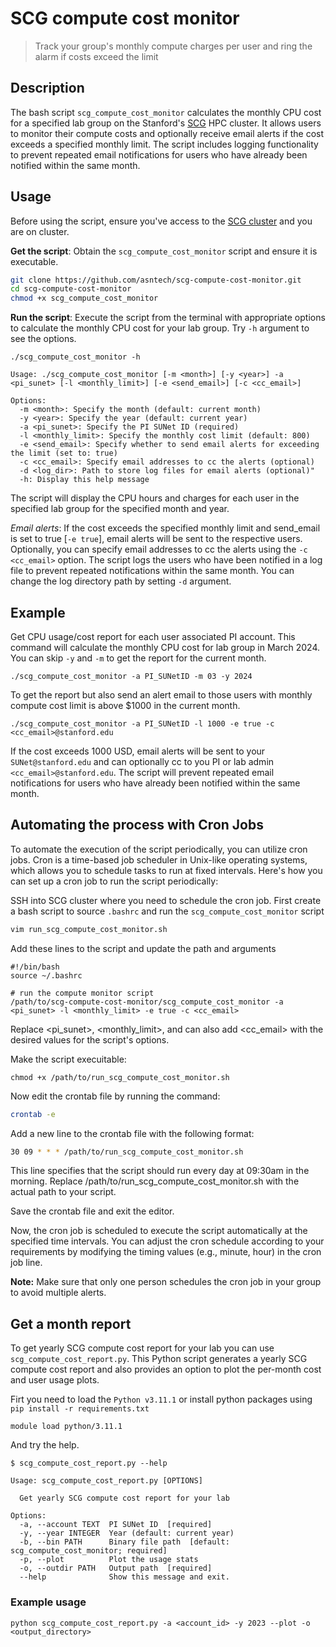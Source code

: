# SCG compute cost monitor
> Track your group's monthly compute charges per user and ring the alarm if costs exceed the limit

## Description
The bash script `scg_compute_cost_monitor` calculates the monthly CPU cost for a specified lab group on the Stanford's [SCG](https://login.scg.stanford.edu/) HPC cluster. It allows users to monitor their compute costs and optionally receive email alerts if the cost exceeds a specified monthly limit. The script includes logging functionality to prevent repeated email notifications for users who have already been notified within the same month.

## Usage
Before using the script, ensure you've access to the [SCG cluster](https://login.scg.stanford.edu/) and you are on cluster.

**Get the script**: Obtain the `scg_compute_cost_monitor` script and ensure it is executable.

```bash
git clone https://github.com/asntech/scg-compute-cost-monitor.git
cd scg-compute-cost-monitor
chmod +x scg_compute_cost_monitor
```
**Run the script**: Execute the script from the terminal with appropriate options to calculate the monthly CPU cost for your lab group. Try `-h` argument to see the options.

```
./scg_compute_cost_monitor -h

Usage: ./scg_compute_cost_monitor [-m <month>] [-y <year>] -a <pi_sunet> [-l <monthly_limit>] [-e <send_email>] [-c <cc_email>]

Options:
  -m <month>: Specify the month (default: current month)
  -y <year>: Specify the year (default: current year)
  -a <pi_sunet>: Specify the PI SUNet ID (required)
  -l <monthly_limit>: Specify the monthly cost limit (default: 800)
  -e <send_email>: Specify whether to send email alerts for exceeding the limit (set to: true)
  -c <cc_email>: Specify email addresses to cc the alerts (optional)
  -d <log_dir>: Path to store log files for email alerts (optional)"
  -h: Display this help message

  ```

The script will display the CPU hours and charges for each user in the specified lab group for the specified month and year.

*Email alerts*: If the cost exceeds the specified monthly limit and send_email is set to true [`-e true`], email alerts will be sent to the respective users. Optionally, you can specify email addresses to cc the alerts using the `-c <cc_email>` option. The script logs the users who have been notified in a log file to prevent repeated notifications within the same month. You can change the log directory path by setting `-d` argument.

## Example

Get CPU usage/cost report for each user associated PI account. This command will calculate the monthly CPU cost for lab group in March 2024. You can skip `-y` and `-m` to get the report for the current month. 

```
./scg_compute_cost_monitor -a PI_SUNetID -m 03 -y 2024
```

To get the report but also send an alert email to those users with monthly compute cost limit is above $1000 in the current month. 
```
./scg_compute_cost_monitor -a PI_SUNetID -l 1000 -e true -c <cc_email>@stanford.edu
```
If the cost exceeds 1000 USD, email alerts will be sent to your `SUNet@stanford.edu` and can optionally cc to you PI or lab admin `<cc_email>@stanford.edu`. The script will prevent repeated email notifications for users who have already been notified within the same month.

## Automating the process with Cron Jobs
To automate the execution of the script periodically, you can utilize cron jobs. Cron is a time-based job scheduler in Unix-like operating systems, which allows you to schedule tasks to run at fixed intervals. Here's how you can set up a cron job to run the script periodically:

SSH into SCG cluster where you need to schedule the cron job.
First create a bash script to source `.bashrc` and run the `scg_compute_cost_monitor` script
```bash
vim run_scg_compute_cost_monitor.sh
```

Add these lines to the script and update the path and arguments
```
#!/bin/bash
source ~/.bashrc

# run the compute monitor script
/path/to/scg-compute-cost-monitor/scg_compute_cost_monitor -a <pi_sunet> -l <monthly_limit> -e true -c <cc_email>
```
Replace <pi_sunet>, <monthly_limit>, and can also add <cc_email> with the desired values for the script's options.

Make the script execuitable:
```
chmod +x /path/to/run_scg_compute_cost_monitor.sh
```

Now edit the crontab file by running the command:

```bash
crontab -e
```

Add a new line to the crontab file with the following format:

```bash
30 09 * * * /path/to/run_scg_compute_cost_monitor.sh
```

This line specifies that the script should run every day at 09:30am in the morning.
Replace /path/to/run_scg_compute_cost_monitor.sh with the actual path to your script.

Save the crontab file and exit the editor.

Now, the cron job is scheduled to execute the script automatically at the specified time intervals. You can adjust the cron schedule according to your requirements by modifying the timing values (e.g., minute, hour) in the cron job line.

**Note:** Make sure that only one person schedules the cron job in your group to avoid multiple alerts.


## Get a month report

To get yearly SCG compute cost report for your lab you can use `scg_compute_cost_report.py`. This Python script generates a yearly SCG compute cost report and also provides an option to plot the per-month cost and user usage plots.


Firt you need to load the `Python v3.11.1` or install python packages using `pip install -r requirements.txt`

```
module load python/3.11.1
```
And try the help.

```
$ scg_compute_cost_report.py --help

Usage: scg_compute_cost_report.py [OPTIONS]

  Get yearly SCG compute cost report for your lab

Options:
  -a, --account TEXT  PI SUNet ID  [required]
  -y, --year INTEGER  Year (default: current year)
  -b, --bin PATH      Binary file path  [default: scg_compute_cost_monitor; required]
  -p, --plot          Plot the usage stats
  -o, --outdir PATH   Output path  [required]
  --help              Show this message and exit.
```

### Example usage

```
python scg_compute_cost_report.py -a <account_id> -y 2023 --plot -o <output_directory>
```